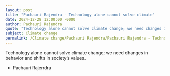```yaml
---
layout: post
title: "Pachauri Rajendra - Technology alone cannot solve climate"
date: 2024-12-28 12:00:00 -0000
author: Pachauri Rajendra
quote: "Technology alone cannot solve climate change; we need changes in behavior and shifts in society’s values."
subject: Climate change
permalink: /Climate change/Pachauri Rajendra/Pachauri Rajendra - Technology alone cannot solve climate
---
```


Technology alone cannot solve climate change; we need changes in behavior and shifts in society’s values.

- Pachauri Rajendra
